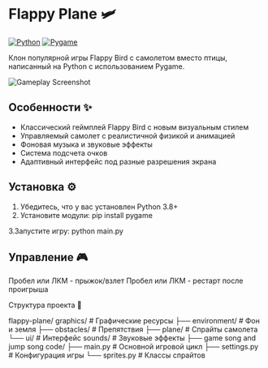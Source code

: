 # Flappy Plane 🛩️

[![Python](https://img.shields.io/badge/Python-3.8+-blue.svg)](https://www.python.org/)
[![Pygame](https://img.shields.io/badge/Pygame-2.0+-green.svg)](https://www.pygame.org/)

Клон популярной игры Flappy Bird с самолетом вместо птицы, написанный на Python с использованием Pygame.

![Gameplay Screenshot]([https://github.com/menzura1/Flappy-Plane/blob/main/Screenshot_1.jpg])

## Особенности ✨

 -  Классический геймплей Flappy Bird с новым визуальным стилем
 -  Управляемый самолет с реалистичной физикой и анимацией
 -  Фоновая музыка и звуковые эффекты
 -  Система подсчета очков
 -  Адаптивный интерфейс под разные разрешения экрана

## Установка ⚙️

 1. Убедитесь, что у вас установлен Python 3.8+
 2. Установите модули:
  pip install pygame

 3.Запустите игру:
 python main.py
## Управление 🎮

Пробел или ЛКМ - прыжок/взлет
Пробел или ЛКМ - рестарт после проигрыша

Структура проекта 📂

flappy-plane/
graphics/          # Графические ресурсы
├── environment/   # Фон и земля
├── obstacles/     # Препятствия
├── plane/         # Спрайты самолета
└── ui/            # Интерфейс
sounds/            # Звуковые эффекты
├── game song and jump song
code/
├── main.py            # Основной игровой цикл
├── settings.py        # Конфигурация игры
└── sprites.py         # Классы спрайтов
